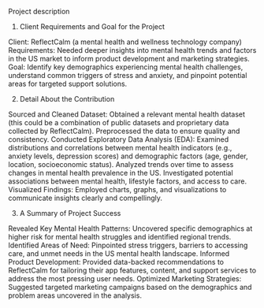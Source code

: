 Project description
1. Client Requirements and Goal for the Project

Client: ReflectCalm (a mental health and wellness technology company)
Requirements: Needed deeper insights into mental health trends and factors in the US market to inform product development and marketing strategies.
Goal: Identify key demographics experiencing mental health challenges, understand common triggers of stress and anxiety, and pinpoint potential areas for targeted support solutions.

2. Detail About the Contribution

Sourced and Cleaned Dataset: Obtained a relevant mental health dataset (this could be a combination of public datasets and proprietary data collected by ReflectCalm). Preprocessed the data to ensure quality and consistency.
Conducted Exploratory Data Analysis (EDA):
Examined distributions and correlations between mental health indicators (e.g., anxiety levels, depression scores) and demographic factors (age, gender, location, socioeconomic status).
Analyzed trends over time to assess changes in mental health prevalence in the US.
Investigated potential associations between mental health, lifestyle factors, and access to care.
Visualized Findings: Employed charts, graphs, and visualizations to communicate insights clearly and compellingly.

3. A Summary of Project Success

Revealed Key Mental Health Patterns: Uncovered specific demographics at higher risk for mental health struggles and identified regional trends.
Identified Areas of Need: Pinpointed stress triggers, barriers to accessing care, and unmet needs in the US mental health landscape.
Informed Product Development: Provided data-backed recommendations to ReflectCalm for tailoring their app features, content, and support services to address the most pressing user needs.
Optimized Marketing Strategies: Suggested targeted marketing campaigns based on the demographics and problem areas uncovered in the analysis.